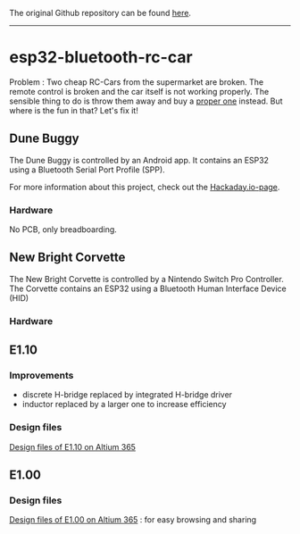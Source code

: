 
The original Github repository can be found [here](https://github.com/LieBtrau/esp32-bluetooth-rc-car).

---

# esp32-bluetooth-rc-car
Problem : Two cheap RC-Cars from the supermarket are broken. The remote control is broken and the car itself is not working properly. The sensible thing to do is throw them away and buy a [proper one](https://www.verspaget.nl/t2m-pirate-booster-t4933) instead. But where is the fun in that? Let's fix it!

## Dune Buggy
The Dune Buggy is controlled by an Android app.  It contains an ESP32 using a Bluetooth Serial Port Profile (SPP).

For more information about this project, check out the [Hackaday.io-page](https://hackaday.io/project/178146-cheap-rc-car-maintenance).

### Hardware
No PCB, only breadboarding.

## New Bright Corvette

The New Bright Corvette is controlled by a Nintendo Switch Pro Controller.  The Corvette contains an ESP32 using a Bluetooth Human Interface Device (HID)

### Hardware
## E1.10
### Improvements
* discrete H-bridge replaced by integrated H-bridge driver
* inductor replaced by a larger one to increase efficiency

### Design files
[Design files of E1.10 on Altium 365](https://365.altium.com/files/05B81435-747B-408E-BC14-2B5918D64BF6)

## E1.00

### Design files
[Design files of E1.00 on Altium 365](https://365.altium.com/files/AEBBFAE9-1145-4C68-8DCB-2F8D6A6142A4) : for easy browsing and sharing

